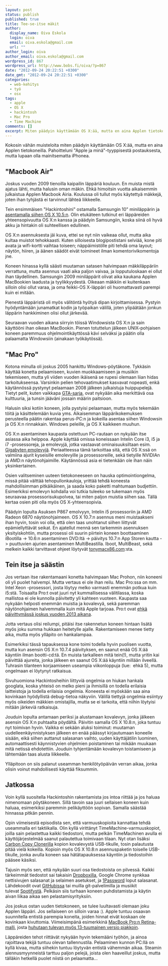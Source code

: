 ```yaml
---
layout: post
status: publish
published: true
title: Tee-se-itse mäkit
author:
  display_name: Oiva Eskola
  login: oiva
  email: oiva.eskola@gmail.com
  url: ""
author_login: oiva
author_email: oiva.eskola@gmail.com
wordpress_id: 867
wordpress_url: http://www.bobs.fi/oiva/?p=867
date: "2012-09-24 20:22:51 +0300"
date_gmt: "2012-09-24 20:22:51 +0300"
categories:
  - web-kehitys
  - työ
  - osx
tags:
  - apple
  - OS X
  - hackintosh
  - Mac Pro
  - Time Machine
comments: []
excerpt: Miten päädyin käyttämään OS X:ää, mutta en aina Applen tietokoneilla.
---
```


<p>Kokosin vähän muisteloita miten päädyin käyttämään OS X:ää, mutta en aina Applen tietokoneilla. Pahoitteluni "Apple ja minä"-tyyppisestä postauksesta, mutta lupaan olla mainitsematta iPhonea.</p>
<h2>"Macbook Air"</h2>
<p>Joskus vuoden 2009 tienoilla kaipailin läppäriä kouluun. En muista mistä ajatus lähti, mutta halusin oman mäkin. Ehkä himoitsin vuotta aikaisemmin julkaistua Applen Macbook Airia. Koulussa oli tullut myös käytettyä mäkkejä, joten ihan tyhjästä ei tarvinnut lähteä liikkeelle.</p>
<p>Tein ensimmäisen "Hackintoshini" ostamalla Samsungin 10" miniläppärin ja <a title="OS X:n asentaminen Samsung NC10:een" href="http://oivaeskola.fi/2009/08/13/os-xn-asentaminen-samsung-nc10een/">asentamalla siihen OS&nbsp;X 10.5:n</a>. Olin etukäteen tutkinut eri läppäreiden yhteensopivuutta OS&nbsp;X:n kanssa ja päädyin Samsungiin, koska siinä oli hyvä akku ja hintakin oli suhteellisen edullinen.</p>
<p>OS&nbsp;X:n asennuksesta jäi kuva, ettei se nyt niin vaikeaa ollut, mutta aika kultaa muistot tehokkaasti. Kuten silloisesta blogipostistani selviää, kone piti avata ja wifi-kortti vaihtaa toiseen; näppäimistölle piti tehdä oma layout; näytön, hiiren, ja äänen säädöt eivät toimineet ilman komentorivikomentoja jne.</p>
<p>Koneen hinassa kyllä säästi muutaman satasen halvimpaan mäkkiläppäriin verrattuna, mutta asennus vaati aika paljon vaivaa, ja lopputuloskaan ei ollut ihan täydellinen. Samsungin 2009 miniläppärit olivat aika kaukana Applen MacBookien laadusta ja tyylikkyydestä. Oikeaan mäkkiin ei kuitenkaan silloin olisi ollut varaa, ja oma feikki-OS&nbsp;X-läppäri oli huomattavasti parempi kuin ei mitään.</p>
<p>Pienestä läppäristä oli myös välitöntä hyötyä dipan kirjoittamisessa. Pystyin hyödyntämään junamatkat kodin ja työpaikan välillä, joten ylipäätään jonkun läppärin hankkiminen olisi ollut järkevää.</p>
<p>Seuraavan vuoden aikana siirryin töissä Windowsista OS&nbsp;X:n ja sain käyttööni ihan oikean MacBookin. Pienen totuttelun jälkeen UNIX-pohjaisen koneen paremmuus ohjelmointikäyttössä kävi selväksi ja päätin olla palaamatta Windowsiin (ainakaan työkäytössä).</p>
<h2>"Mac Pro"</h2>
<p>Kotona minulla oli joskus 2005 hankittu Windows-pöytäkone. Tykkäsin käyttää konetta pelaamiseen, kuvien muokkaamiseen ja musiikin tekemiseen, mutta yli viiden vuoden ikäisenä se rupesi olemaan liian hidas tarkoitukseensa. Varsinkin pelien tehovaatimukset kasvavat nopeasti, enkä käytännössä pystynyt pelaamaan 2008 jälkeen julkaistuja huippupelejä. Tietyt pelit, kuten vaikkapa <a title="Wikipedia: Grand Theft Auto IV: Commercial success" href="http://en.wikipedia.org/wiki/Grand_Theft_Auto_IV#Commercial_success">GTA-sarja</a>, ovat nykyään aika merkittävä osa kulttuuria, ja tunsin jääväni jossain määrin paitsioon.</p>
<p>Halusin siksi kotiin koneen, jolla pystyisi pelaamaan, mutta myös tekemään töitä ja käsittelemään kuvia yms. Aikaisemman läppärikokemuksen perusteella päätin rakentaa perus-PC:n ja kokeilla asentaa siihen Windowsin ja OS&nbsp;X:n rinnakkain. Windows peleille, ja OS&nbsp;X kaikkeen muuhun.</p>
<p>OS&nbsp;X:n asentaminen kaupasta ostettuun PC-rautaan on nykyään itse asiassa aika helppoa. Apple käyttää omissa koneissaan Intelin Core i3, i5 ja i7 -prosessoreja, ja emolevyjä, jotka vastaavat ominaisuuksiltaan esim. <a href="http://www.tomshardware.com/news/hackintosh-mac-motherboards-chameleon-rc5,11577.html">Gigabyten emolevyjä</a>. Periaatteessa tämä tarkoittaa sitä, että OS&nbsp;X:ssä on valmiina ajurit kyseisille emolevyille ja prosessoreille, sekä tietyille NVIDIAn ja AMD:n näytönohjaimille. Käytännössä asia ei tietenkään ole ihan näin yksinkertainen.</p>
<p>Osien valitseminen uuteen tietokoneeseen on hauska optimointiongelma, missä pitää välttää tehopullonkauloja, yrittää tehdä koneesta mahdollisimman pitkäikäinen, ja saada koko paketti mahtumaan budjettiin. Esimerkiksi emolevyn kohdalla voi tutkia tuleeko se tukemaan myös seuraavaa prosessorisukupolvea, tai miten paljon muistia siihen saa. Tällä kertaa osien piti olla myös OS X-yhteensopivia.</p>
<p>Päädyin lopulta Asuksen P867 emolvyyn, Intelin i5 prosessoriin ja AMD Radeon 6870 näytönohjaimeen. OS&nbsp;X&nbsp;10.7:n asennus meni muistaakseni ihan hyvin, tosin voi olla, että olen taas unohtanut siihen liittyvät epämiellyttävät seikat. En ajatellut mennä sen tarkemmin asennuksen yksityiskohtiin, mutta prosessi oli suurin piirtein koneen boottaaminen iBootilla -> 10.6:n asentaminen DVD:ltä -> päivitys 10.7:n App Storen kautta -> puuttuvien ajurien asentaminen MultiBeastilla. Iboot, MultiBeast, sekä melkein kaikki tarvittavat ohjeet löytyvät&nbsp;<a href="http://www.tonymacx86.com/">tonymacx86.com</a>:sta.</p>
<h2>Tein itse ja säästin</h2>
<p>Jos vertaan itse rakentamaani konetta halvimpaan Mac Prohon, niin koneeni oli yli puolet halvempi. Mutta vertaus ei ole ihan reilu. Mac Pro:ssa on mm. Intel Xeon -prosessori, josta löytyy melko varmasti enemmän potkua kuin i5:stä. Toisaalta Pro:t ovat juuri nyt kummallisessa välitilassa, koska mallistoa ei ole kunnolla päivitetty yli kahteen vuoteen. Kaupasta saa nykyään helposti enemmän muistia ja kovalevyä, sekä paremman näytönohjaimen halvemmalla kuin mitä Apple tarjoaa. Pro:t ovat <a href="http://www.forbes.com/sites/connieguglielmo/2012/06/12/apple-says-new-models-designs-for-imac-mac-pro-in-works-due-in-2013/">ehkä päivittymässä joskus vuoden 2013 aikana</a>.</p>
<p>Jotta vertaus olisi reilumpi, pitäisi itse rakennetun koneen hintaan lisätä myös joku summa hukkaan heitetylle ajalle. Rakentamiseen menee tietty aika, mutta myös ylläpito on hankalampaa.</p>
<p>Esimerkiksi tässä tapauksessa kone toimi todella hyvin puolisen vuotta, mutta kun asensin OS&nbsp;X:n 10.7.4 päivityksen, en saanut enää OS&nbsp;X:ää käyntiin ilman bootti-cd:tä. En muista tarkalleen mitä tein(!), mutta yritin kai päivittää ajureita, jonka jälkeen en saanut OS&nbsp;X:ää käyntiin millään ilveellä. Tuhrasin tilanteen korjaamiseen useampia viikonloppuja (lue: &nbsp;ehkä 5), mutta ongelmaan ei löytynyt ratkaisua.</p>
<p>Sivuhuomiona Hackintosheihin liittyviä ongelmia on hiukan hankala googlata, koska yhteisö on melko pieni ja ihmisillä on todella erilaisia laitteistoja ja todella erilaisia ongelmia. Koneesta ei myöskään saa aina kovinkaan hyödyllistä debug-tietoa näkyviin. Välillä tiettyjä ongelmia esiintyy myös oikeiden mäkkien omistajilla, mutta se ei tarkoita, että niihin löytyisi mitään järkeviä ratkaisuja.</p>
<p>Jouduin lopulta antamaan periksi ja alustamaan kovalevyn, jonka jälkeen asensin OS&nbsp;X:n puhtaalta pöydältä. Päivitin samalla OS X 10.8:n, joka tuntuu nyt toimivan hyvin. Vaikka ei sekään aluksi toiminut: muutaman uudelleenkäynnistyksen jälkeen en enää päässyt kirjautumaan koneelle sisään, eikä siihen auttanut salasanan vaihto, uuden käyttäjätilin luominen, automaattisesti käynnistyvien ohjelmien poistaminen tai mikään muukaan mitä netissä ehdotettiin. Jouduin tyhjentämään kovalevyn toistamiseen ja lähtemään taas alusta liikkeelle.</p>
<p>Ylläpitoon on siis palanut useamman henkilötyöpäivän verran aikaa, jonka olisin voinut mahdollisesti käyttää fiksummin.</p>
<h2>Jatkossa</h2>
<p>Voin kyllä suositella Hackintoshin rakentamista jos intoa riittää ja jos haluaa nimenomaan pöytäkoneen. Sillä tavoin saa juuri sellaisen koneen kuin haluaa, esimerkiksi paremmin pelikäyttöön sopivan. Samalla säästää hinnassa pitkän pennin.</p>
<p>Opin viimeisestä episodista sen, että varmuuskopioita kannattaa tehdä useammalla eri taktiikalla. Olin kyllä virittänyt TimeMachine-varmuuskopiot, joilla sain pelastettua kaikki tiedostoni, mutta pelkän TimeMachinen avulla ei käyttöjärjestelmää&nbsp;saanut palautettua toimivaan tilaan. Nyt otan lisäksi <a href="http://www.bombich.com/">Carbon Copy Clonerilla</a>&nbsp;kopion kovalevystä USB-tikulle, tosin palautusta pitää vielä kokeilla. Kopioin myös OS&nbsp;X&nbsp;10.8:n asennuspaketin toiselle USB-tikulle, jonka avulla koneen saa hätätapauksessa käyntiin ja tiedostoihin pääsee käsiksi.</p>
<p>Tajusin myös sen, että nykyään suuri osa tiedostoista on pilvessä. Kaikki tärkeimmät tiedostot sai takaisin <a href="https://www.dropbox.com/">Dropboxilla</a>, Google Chrome synkkaa nettisivujen salasanat ja selaimen asetukset, ja <a href="https://agilebits.com/onepassword">1Password</a> loput salasanat. Lähdekoodit ovat <a href="https://github.com/">GitHubissa</a> tai muilla git-palvelimilla ja musiikit tulevat&nbsp;<a href="http://www.spotify.com/fi">Spotifystä</a>. Pelkäsin siis turhaan koneen puhdistamista ja käytin aivan liikaa aikaa sen pelastamisyrityksiin.</p>
<p>Jos joskus ostan uuden tietokoneen, se tulee luultavasti olemaan joku Applen läppäri. Jos sellaiseen on silloin varaa :). Apple tuntuu osaavan suunnitella entistä parempia koneita, joiden hinnat eivät koskaan ole kovinkaan kivuttomia. Viimeisimpänä esimerkkinä <a href="http://www.apple.com/fi/macbook-pro/specs/">MacBook Pro:n Retina-malli</a>, josta <a href="http://www.macrumors.com/2012/09/10/production-of-13-inch-retina-macbook-pro-and-updated-imacs-reportedly-ramping-up/">huhutaan tulevan myös 13-tuumainen versio piakkoin</a>.</p>
<p>Läppäreiden tehot riittävät nykyään hyvin tekemääni työhön, ja ainoa rajoittava tekijä tuntuu olevan tallennustila. Pelaaminen kunnon PC:llä on kyllä kivaa, mutta siihekin tuntuu löytyvän entistä vähemmän aikaa. Steamin alennusmyynneistä tarttuu paljon pelejä, joista olen haaveillut joskus, mutta tälläkin hetkellä puolet niistä on pelaamatta...</p>
